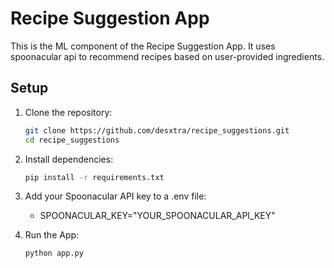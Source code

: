 # Recipe Suggestion App

This is the ML component of the Recipe Suggestion App. It uses spoonacular api to recommend recipes based on user-provided ingredients.

## Setup

1. Clone the repository:
   ```bash
   git clone https://github.com/desxtra/recipe_suggestions.git
   cd recipe_suggestions
   ```

2. Install dependencies:
    ```bash
    pip install -r requirements.txt
    ```

3. Add your Spoonacular API key to a .env file:

    - SPOONACULAR_KEY="YOUR_SPOONACULAR_API_KEY"

4. Run the App:
    ```bash
    python app.py
    ```